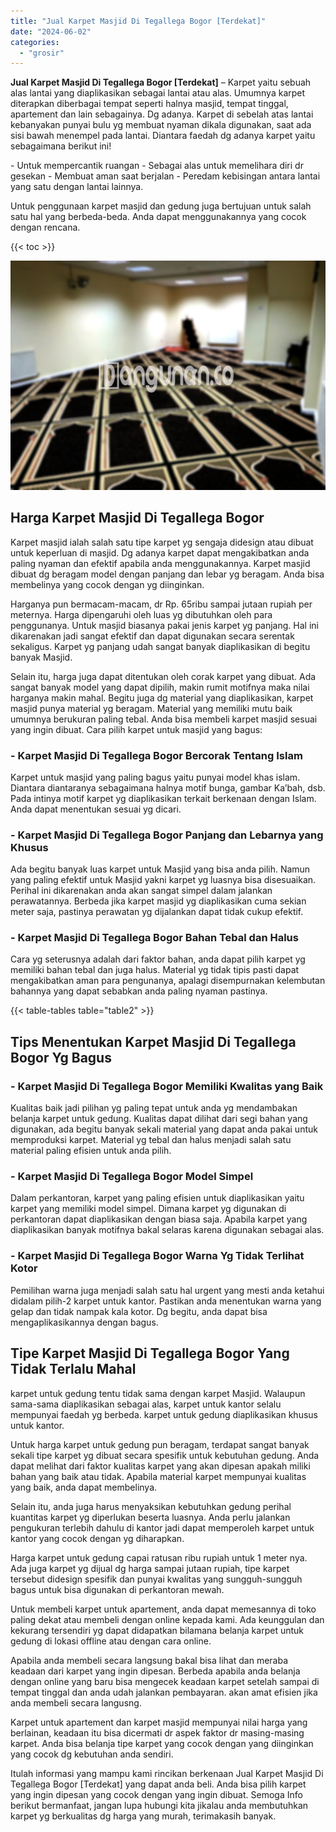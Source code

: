 ```yaml
---
title: "Jual Karpet Masjid Di Tegallega Bogor [Terdekat]"
date: "2024-06-02"
categories: 
  - "grosir"
---
```


**Jual Karpet Masjid Di Tegallega Bogor \[Terdekat\]** – Karpet yaitu sebuah alas lantai yang diaplikasikan sebagai lantai atau alas. Umumnya karpet diterapkan diberbagai tempat seperti halnya masjid, tempat tinggal, apartement dan lain sebagainya. Dg adanya. Karpet di sebelah atas lantai kebanyakan punyai bulu yg membuat nyaman dikala digunakan, saat ada sisi bawah menempel pada lantai. Diantara faedah dg adanya karpet yaitu sebagaimana berikut ini!

\- Untuk mempercantik ruangan - Sebagai alas untuk memelihara diri dr gesekan - Membuat aman saat berjalan - Peredam kebisingan antara lantai yang satu dengan lantai lainnya.

Untuk penggunaan karpet masjid dan gedung juga bertujuan untuk salah satu hal yang berbeda-beda. Anda dapat menggunakannya yang cocok dengan rencana.

{{< toc >}}

![Jual Karpet Masjid Di Tegallega Bogor [Terdekat]](/images/grosir-karpet-murah-57.png)

## Harga Karpet Masjid Di Tegallega Bogor

Karpet masjid ialah salah satu tipe karpet yg sengaja didesign atau dibuat untuk keperluan di masjid. Dg adanya karpet dapat mengakibatkan anda paling nyaman dan efektif apabila anda menggunakannya. Karpet masjid dibuat dg beragam model dengan panjang dan lebar yg beragam. Anda bisa membelinya yang cocok dengan yg diinginkan.

Harganya pun bermacam-macam, dr Rp. 65ribu sampai jutaan rupiah per meternya. Harga dipengaruhi oleh luas yg dibutuhkan oleh para penggunanya. Untuk masjid biasanya pakai jenis karpet yg panjang. Hal ini dikarenakan jadi sangat efektif dan dapat digunakan secara serentak sekaligus. Karpet yg panjang udah sangat banyak diaplikasikan di begitu banyak Masjid.

Selain itu, harga juga dapat ditentukan oleh corak karpet yang dibuat. Ada sangat banyak model yang dapat dipilih, makin rumit motifnya maka nilai harganya makin mahal. Begitu juga dg material yang diaplikasikan, karpet masjid punya material yg beragam. Material yang memiliki mutu baik umumnya berukuran paling tebal. Anda bisa membeli karpet masjid sesuai yang ingin dibuat. Cara pilih karpet untuk masjid yang bagus:

### \- Karpet Masjid Di Tegallega Bogor Bercorak Tentang Islam

Karpet untuk masjid yang paling bagus yaitu punyai model khas islam. Diantara diantaranya sebagaimana halnya motif bunga, gambar Ka’bah, dsb. Pada intinya motif karpet yg diaplikasikan terkait berkenaan dengan Islam. Anda dapat menentukan sesuai yg dicari.

### \- Karpet Masjid Di Tegallega Bogor Panjang dan Lebarnya yang Khusus

Ada begitu banyak luas karpet untuk Masjid yang bisa anda pilih. Namun yang paling efektif untuk Masjid yakni karpet yg luasnya bisa disesuaikan. Perihal ini dikarenakan anda akan sangat simpel dalam jalankan perawatannya. Berbeda jika karpet masjid yg diaplikasikan cuma sekian meter saja, pastinya perawatan yg dijalankan dapat tidak cukup efektif.

### \- Karpet Masjid Di Tegallega Bogor Bahan Tebal dan Halus

Cara yg seterusnya adalah dari faktor bahan, anda dapat pilih karpet yg memiliki bahan tebal dan juga halus. Material yg tidak tipis pasti dapat mengakibatkan aman para pengunanya, apalagi disempurnakan kelembutan bahannya yang dapat sebabkan anda paling nyaman pastinya.

{{< table-tables table="table2" >}}

## Tips Menentukan Karpet Masjid Di Tegallega Bogor Yg Bagus

### \- Karpet Masjid Di Tegallega Bogor Memiliki Kwalitas yang Baik

Kualitas baik jadi pilihan yg paling tepat untuk anda yg mendambakan belanja karpet untuk gedung. Kualitas dapat dilihat dari segi bahan yang digunakan, ada begitu banyak sekali material yang dapat anda pakai untuk memproduksi karpet. Material yg tebal dan halus menjadi salah satu material paling efisien untuk anda pilih.

### \- Karpet Masjid Di Tegallega Bogor Model Simpel

Dalam perkantoran, karpet yang paling efisien untuk diaplikasikan yaitu karpet yang memiliki model simpel. Dimana karpet yg digunakan di perkantoran dapat diaplikasikan dengan biasa saja. Apabila karpet yang diaplikasikan banyak motifnya bakal selaras karena digunakan sebagai alas.

### \- Karpet Masjid Di Tegallega Bogor Warna Yg Tidak Terlihat Kotor

Pemilihan warna juga menjadi salah satu hal urgent yang mesti anda ketahui didalam pilih-2 karpet untuk kantor. Pastikan anda menentukan warna yang gelap dan tidak nampak kala kotor. Dg begitu, anda dapat bisa mengaplikasikannya dengan bagus.

## Tipe Karpet Masjid Di Tegallega Bogor Yang Tidak Terlalu Mahal

karpet untuk gedung tentu tidak sama dengan karpet Masjid. Walaupun sama-sama diaplikasikan sebagai alas, karpet untuk kantor selalu mempunyai faedah yg berbeda. karpet untuk gedung diaplikasikan khusus untuk kantor.

Untuk harga karpet untuk gedung pun beragam, terdapat sangat banyak sekali tipe karpet yg dibuat secara spesifik untuk kebutuhan gedung. Anda dapat melihat dari faktor kualitas karpet yang akan dipesan apakah miliki bahan yang baik atau tidak. Apabila material karpet mempunyai kualitas yang baik, anda dapat membelinya.

Selain itu, anda juga harus menyaksikan kebutuhkan gedung perihal kuantitas karpet yg diperlukan beserta luasnya. Anda perlu jalankan pengukuran terlebih dahulu di kantor jadi dapat memperoleh karpet untuk kantor yang cocok dengan yg diharapkan.

Harga karpet untuk gedung capai ratusan ribu rupiah untuk 1 meter nya. Ada juga karpet yg dijual dg harga sampai jutaan rupiah, tipe karpet tersebut didesign spesifik dan punyai kwalitas yang sungguh-sungguh bagus untuk bisa digunakan di perkantoran mewah.

Untuk membeli karpet untuk apartement, anda dapat memesannya di toko paling dekat atau membeli dengan online kepada kami. Ada keunggulan dan kekurang tersendiri yg dapat didapatkan bilamana belanja karpet untuk gedung di lokasi offline atau dengan cara online.

Apabila anda membeli secara langsung bakal bisa lihat dan meraba keadaan dari karpet yang ingin dipesan. Berbeda apabila anda belanja dengan online yang baru bisa mengecek keadaan karpet setelah sampai di tempat tinggal dan anda udah jalankan pembayaran. akan amat efisien jika anda membeli secara langusng.

Karpet untuk apartement dan karpet masjid mempunyai nilai harga yang berlainan, keadaan itu bisa dicermati dr aspek faktor dr masing-masing karpet. Anda bisa belanja tipe karpet yang cocok dengan yang diinginkan yang cocok dg kebutuhan anda sendiri.

Itulah informasi yang mampu kami rincikan berkenaan Jual Karpet Masjid Di Tegallega Bogor \[Terdekat\] yang dapat anda beli. Anda bisa pilih karpet yang ingin dipesan yang cocok dengan yang ingin dibuat. Semoga Info berikut bermanfaat, jangan lupa hubungi kita jikalau anda membutuhkan karpet yg berkualitas dg harga yang murah, terimakasih banyak.
